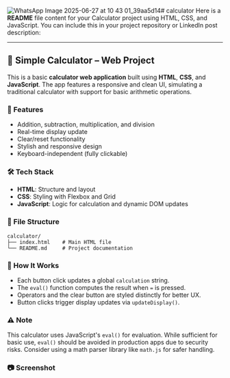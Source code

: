 ![WhatsApp Image 2025-06-27 at 10 43 01_39aa5d14](https://github.com/user-attachments/assets/e89d2dcb-9b61-4928-a454-38b0b66d042c)# calculator
Here is a **README** file content for your Calculator project using HTML, CSS, and JavaScript. You can include this in your project repository or LinkedIn post description:

---

## 🧮 Simple Calculator – Web Project

This is a basic **calculator web application** built using **HTML**, **CSS**, and **JavaScript**. The app features a responsive and clean UI, simulating a traditional calculator with support for basic arithmetic operations.

### 📌 Features

* Addition, subtraction, multiplication, and division
* Real-time display update
* Clear/reset functionality
* Stylish and responsive design
* Keyboard-independent (fully clickable)

### 🛠️ Tech Stack

* **HTML**: Structure and layout
* **CSS**: Styling with Flexbox and Grid
* **JavaScript**: Logic for calculation and dynamic DOM updates

### 📁 File Structure

```
calculator/
├── index.html    # Main HTML file
└── README.md     # Project documentation
```
### 🔧 How It Works

* Each button click updates a global `calculation` string.
* The `eval()` function computes the result when `=` is pressed.
* Operators and the clear button are styled distinctly for better UX.
* Button clicks trigger display updates via `updateDisplay()`.

### ⚠️ Note

This calculator uses JavaScript's `eval()` for evaluation. While sufficient for basic use, `eval()` should be avoided in production apps due to security risks. Consider using a math parser library like `math.js` for safer handling.

### 📷 Screenshot
